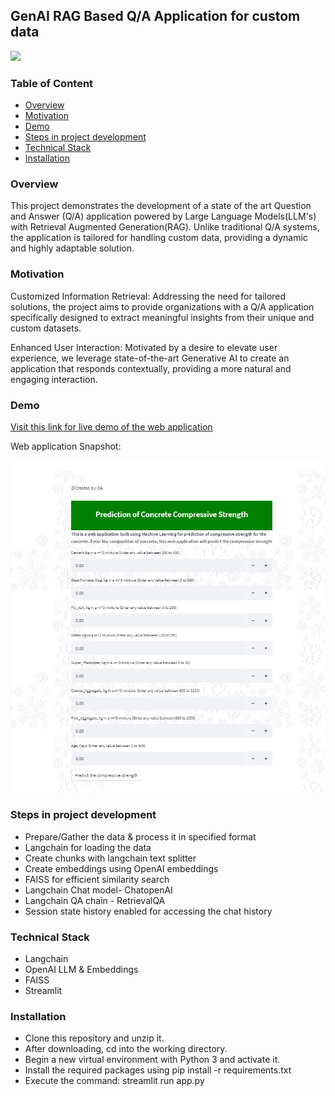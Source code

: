 ## GenAI RAG Based Q/A Application for custom data 

![](https://res.cloudinary.com/cognitives-s3/image/upload/c_limit,dpr_auto,f_auto,fl_lossy,h_1900,q_auto,w_1900/v1/cog-live/n/1271/2023/Jan/30/XJjQaSivFeb8luqCBLAO.jpg)


### Table of Content
  * [Overview](#overview)
  * [Motivation](#motivation)
  * [Demo](#demo)
  * [Steps in project development](#steps-in-project-development)
  * [Technical Stack](#technical-stack)
  * [Installation](#installation)



### Overview 
This project demonstrates the development of a state of the art Question and Answer (Q/A) application powered by Large Language Models(LLM's) with Retrieval Augmented Generation(RAG). Unlike traditional Q/A systems, the application is tailored for handling custom data, providing a dynamic and highly adaptable solution.


### Motivation
Customized Information Retrieval: Addressing the need for tailored solutions, the project aims to provide organizations with a Q/A application specifically designed to extract meaningful insights from their unique and custom datasets.

Enhanced User Interaction: Motivated by a desire to elevate user experience, we leverage state-of-the-art Generative AI to create an application that responds contextually, providing a more natural and engaging interaction.



### Demo
[Visit this link for live demo of the web application](https://concretstrength7.herokuapp.com/)

Web application Snapshot:

<img target="_blank" src="https://github.com/dipakml/Prediction-of-Concrete-Compressive-Strength/blob/master/webapp_snapshot.png" width=600>


### Steps in project development

- Prepare/Gather the data & process it in specified format
- Langchain for loading the data 
- Create chunks with langchain text splitter
- Create embeddings using OpenAI embeddings 
- FAISS for efficient similarity search 
- Langchain Chat model- ChatopenAI
- Langchain QA chain - RetrievalQA
- Session state history enabled for accessing the chat history 

### Technical Stack 

- Langchain
- OpenAI LLM & Embeddings
- FAISS
- Streamlit


### Installation 
- Clone this repository and unzip it.
- After downloading, cd into the working directory.
- Begin a new virtual environment with Python 3 and activate it.
- Install the required packages using pip install -r requirements.txt
- Execute the command: streamlit run app.py


